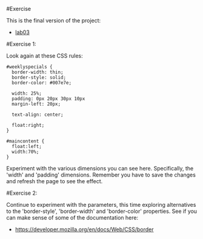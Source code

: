 #Exercise

This is the final version of the project:

- [lab03](archives/lab03.zip)

#Exercise 1:

Look again at these CSS rules:

~~~
#weeklyspecials {
  border-width: thin;
  border-style: solid;
  border-color: #007e7e;

  width: 25%;
  padding: 0px 20px 30px 10px
  margin-left: 20px;

  text-align: center;

  float:right;
}

#maincontent {
  float:left;
  width:70%;
}
~~~

Experiment with the various dimensions you can see here. Specifically, the 'width' and 'padding' dimensions. Remember you have to save the changes and refresh the page to see the effect.

#Exercise 2:

Continue to experiment with the parameters, this time exploring alternatives to the 'border-style', 'border-width' and 'border-color' properties. See if you can make sense of some of the documentation here:

- <https://developer.mozilla.org/en/docs/Web/CSS/border>

